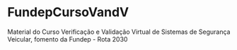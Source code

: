 # FundepCursoVandV
Material do Curso Verificação e Validação Virtual de Sistemas de Segurança Veicular, fomento da Fundep - Rota 2030
